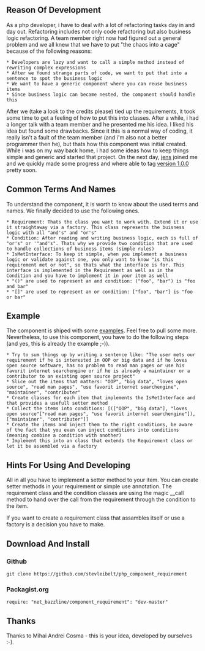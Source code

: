 ## Reason Of Development

As a php developer, i have to deal with a lot of refactoring tasks day in and day out. Refactoring includes not only code refactoring but also business logic refactoring. A team member right now had figured out a general problem and we all knew that we have to put "the chaos into a cage" because of the following reasons:

    * Developers are lazy and want to call a simple method instead of rewriting complex expressions
    * After we found strange parts of code, we want to put that into a sentence to spot the business logic
    * We want to have a generic component where you can reuse business items
    * Since business logic can became nested, the component should handle this

After we (take a look to the credits please) tied up the requirements, it took some time to get a feeling of how to put this into classes. After a while, i had a longer talk with a team member and he presented me his idea. I liked his idea but found some drawbacks. Since it this is a normal way of coding, it really isn't a fault of the team member (and i'm also not a better programmer then he), but thats how this component was initial created. While i was on my way back home, i had some ideas how to keep things simple and generic and started that project. On the next day, [jens](http://www.howtrueisfalse.de/ "jens blog - howtrueisfalse.de") joined me and we quickly made some progress and where able to tag [version 1.0.0](https://github.com/stevleibelt/php_component_requirement/tree/v1.0.0 "version 1.0.0 of php component requirement") pretty soon.

## Common Terms And Names

To understand the component, it is worth to know about the used terms and names. We finally decided to use the following ones.

    * Requirement: Thats the class you want to work with. Extend it or use it straightaway via a factory. This class represents the buisness logic with all "and's" and "or's"
    * Condition: After reading and writing business logic, each is full of "or's" or '"and's". Thats why we provide two condition that are used to handle collections of business items (simple rules)
    * IsMetInterface: To keep it simple, when you implement a business logic or validate against one, you only want to know "is this requirement met or not", so thats what the interface is for. This interface is implemented in the Requirement as well as in the Condition and you have to implement it in your item as well
    * "()" are used to represent an and condition: ("foo", "bar") is "foo and bar"
    * "[]" are used to represent an or condition: ["foo", "bar"] is "foo or bar"

## Example

The component is shiped with some [examples](https://github.com/stevleibelt/php_component_requirement/tree/master/examples/source/Example "examples for how to use the php component requirement"). Feel free to pull some more. Nevertheless, to use this component, you have to do the following steps (and yes, this is already the example ;-)).

    * Try to sum things up by writing a sentence like: "The user mets our requirement if he is interested in OOP or big data and if he loves open source software, has no problem to read man pages or use his favorit internet searchengine or if he is already a maintainer or a contributor to an existing open source project"
    * Slice out the items that matters: "OOP", "big data", "loves open source", "read man pages", "use favorit internet searchengine", "maintainer", "contributer"
    * Create classes for each item that implements the IsMetInterface and that provides a usefull setter method
    * Collect the items into conditions: [(["OOP", "big data"], "loves open source"["read man pages", "use favorit internet searchengine"]), ["maintainer", "contributer"]]
    * Create the items and inject them to the right conditions, be aware of the fact that you even can inject conditions into conditions (meaning combine a condition with another)
    * Implement this into an class that extends the Requirement class or let it be assembled via a factory

## Hints For Using And Developing

All in all you have to implement a setter method to your item. You can create setter methods in your requirement or simple use annotation. The requirement class and the condition classes are using the magic __call method to hand over the call from the requirement through the condition to the item.  
  
If you want to create a requirement class that assambles itself or use a factory is a decision you have to make.

## Download And Install

### Github

    git clone https://github.com/stevleibelt/php_component_requirement

### Packagist.org

    require: "net_bazzline/component_requirement": "dev-master"

## Thanks

Thanks to Mihai Andrei Cosma - this is your idea, developed by ourselves :-).

